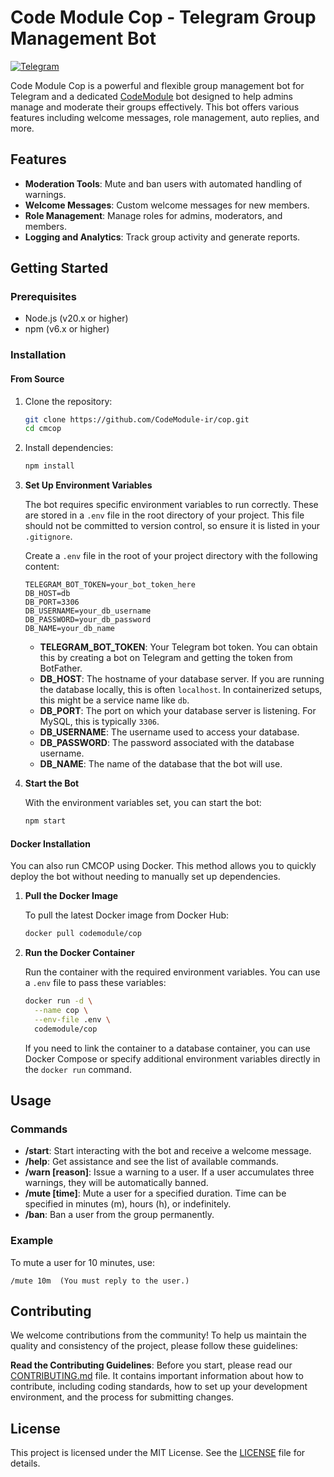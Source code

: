 # Code Module Cop - Telegram Group Management Bot

[![Telegram](https://img.shields.io/badge/Telegram-Join%20Chat-blue)](https://t.me/cmcopbot)

Code Module Cop is a powerful and flexible group management bot for Telegram and a dedicated [CodeModule](https://t.me/CodeModule) bot designed to help admins manage and moderate their groups effectively. This bot offers various features including welcome messages, role management, auto replies, and more.

## Features

- **Moderation Tools**: Mute and ban users with automated handling of warnings.
- **Welcome Messages**: Custom welcome messages for new members.
- **Role Management**: Manage roles for admins, moderators, and members.
- **Logging and Analytics**: Track group activity and generate reports.

## Getting Started

### Prerequisites

- Node.js (v20.x or higher)
- npm (v6.x or higher)

### Installation

#### From Source

1. Clone the repository:

    ```bash
    git clone https://github.com/CodeModule-ir/cop.git
    cd cmcop
    ```

2. Install dependencies:

    ```bash
    npm install
    ```

3. **Set Up Environment Variables**

   The bot requires specific environment variables to run correctly. These are stored in a `.env` file in the root directory of your project. This file should not be committed to version control, so ensure it is listed in your `.gitignore`.

   Create a `.env` file in the root of your project directory with the following content:

    ```env
    TELEGRAM_BOT_TOKEN=your_bot_token_here
    DB_HOST=db
    DB_PORT=3306
    DB_USERNAME=your_db_username
    DB_PASSWORD=your_db_password
    DB_NAME=your_db_name
    ```
   - **TELEGRAM_BOT_TOKEN**: Your Telegram bot token. You can obtain this by creating a bot on Telegram and getting the token from BotFather.
   - **DB_HOST**: The hostname of your database server. If you are running the database locally, this is often `localhost`. In containerized setups, this might be a service name like `db`.
   - **DB_PORT**: The port on which your database server is listening. For MySQL, this is typically `3306`.
   - **DB_USERNAME**: The username used to access your database.
   - **DB_PASSWORD**: The password associated with the database username.
   - **DB_NAME**: The name of the database that the bot will use.

4. **Start the Bot**

   With the environment variables set, you can start the bot:

    ```bash
    npm start
    ```

#### Docker Installation

You can also run CMCOP using Docker. This method allows you to quickly deploy the bot without needing to manually set up dependencies.

1. **Pull the Docker Image**

   To pull the latest Docker image from Docker Hub:

    ```bash
    docker pull codemodule/cop
    ```

2. **Run the Docker Container**

   Run the container with the required environment variables. You can use a `.env` file to pass these variables:

    ```bash
    docker run -d \
      --name cop \
      --env-file .env \
      codemodule/cop
    ```

   If you need to link the container to a database container, you can use Docker Compose or specify additional environment variables directly in the `docker run` command.

## Usage

### Commands

- **/start**: Start interacting with the bot and receive a welcome message.
- **/help**: Get assistance and see the list of available commands.
- **/warn [reason]**: Issue a warning to a user. If a user accumulates three warnings, they will be automatically banned.
- **/mute [time]**: Mute a user for a specified duration. Time can be specified in minutes (m), hours (h), or indefinitely.
- **/ban**: Ban a user from the group permanently.

### Example

To mute a user for 10 minutes, use:

```plaintext
/mute 10m  (You must reply to the user.)
```

## Contributing

We welcome contributions from the community! To help us maintain the quality and consistency of the project, please follow these guidelines:

**Read the Contributing Guidelines**: Before you start, please read our [CONTRIBUTING.md](./docs/CONTRIBUTING.md) file. It contains important information about how to contribute, including coding standards, how to set up your development environment, and the process for submitting changes.

## License

This project is licensed under the MIT License. See the [LICENSE](LICENSE) file for details.
